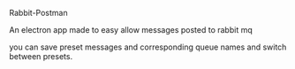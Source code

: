 Rabbit-Postman

An electron app made to easy allow messages posted to rabbit mq

you can save preset messages and corresponding queue names and switch between presets.


